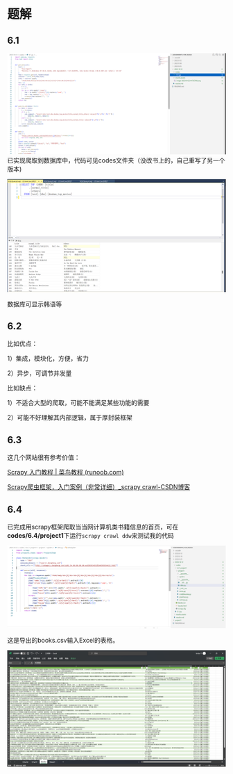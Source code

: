 # 题解

## 6.1

![image-20231012215237091](results.assets/image-20231012215237091.png)已实现爬取到数据库中，代码可见codes文件夹（没改书上的，自己重写了另一个版本)

![image-20231012214735789](results.assets/image-20231012214735789.png)

数据库可显示韩语等



## 6.2

比如优点：

1）集成，模块化，方便，省力

2）异步，可调节并发量

比如缺点：

1）不适合大型的爬取，可能不能满足某些功能的需要

2）可能不好理解其内部逻辑，属于厚封装框架



## 6.3

这几个网站很有参考价值：

[Scrapy 入门教程 | 菜鸟教程 (runoob.com)](https://www.runoob.com/w3cnote/scrapy-detail.html)

[Scrapy爬虫框架，入门案例（非常详细）_scrapy crawl-CSDN博客](https://blog.csdn.net/ck784101777/article/details/104468780)



## 6.4

已完成用scrapy框架爬取当当网计算机类书籍信息的首页，可在**codes/6.4/project1**下运行`scrapy crawl ddw`来测试我的代码

![image-20231013012958131](results.assets/image-20231013012958131.png)

这是导出的books.csv输入Excel的表格。

![image-20231013011816195](results.assets/image-20231013011816195.png)



